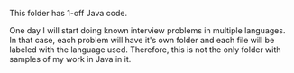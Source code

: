 This folder has 1-off Java code.


One day I will start doing known interview problems in multiple languages.  In that case, each problem will have it's own folder and each file will be labeled with the language used.  Therefore, this is not the only folder with samples of my work in Java in it.
